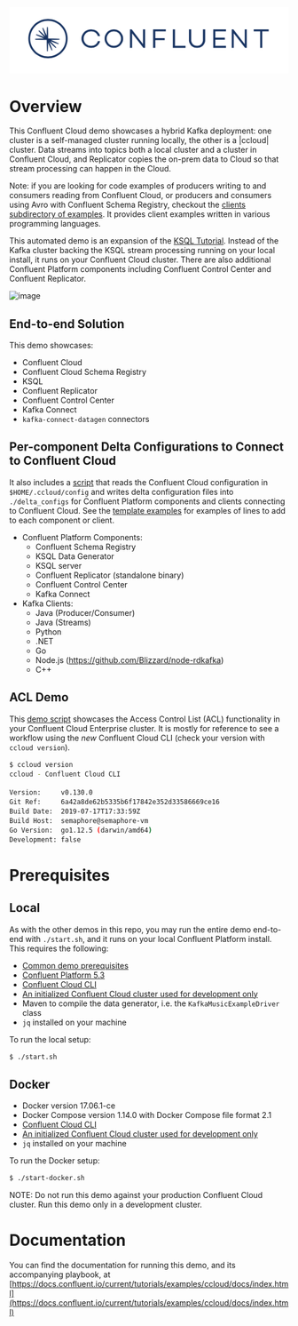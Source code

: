 ![image](../images/confluent-logo-300-2.png)

# Overview

This Confluent Cloud demo showcases a hybrid Kafka deployment: one cluster is a self-managed cluster running locally, the other is a |ccloud| cluster.
Data streams into topics both a local cluster and a cluster in Confluent Cloud, and Replicator copies the on-prem data to Cloud so that stream processing can happen in the Cloud.

Note: if you are looking for code examples of producers writing to and consumers reading from Confluent Cloud, or producers and consumers using Avro with Confluent Schema Registry, checkout the [clients subdirectory of examples](../clients). It provides client examples written in various programming languages.

This automated demo is an expansion of the [KSQL Tutorial](https://docs.confluent.io/current/ksql/docs/tutorials/basics-local.html#create-a-stream-and-table>). Instead of the Kafka cluster backing the KSQL stream processing running on your local install, it runs on your Confluent Cloud cluster. There are also additional Confluent Platform components including Confluent Control Center and Confluent Replicator.

![image](docs/images/schema-registry-local.jpg)

## End-to-end Solution

This demo showcases:

* Confluent Cloud
* Confluent Cloud Schema Registry
* KSQL
* Confluent Replicator
* Confluent Control Center
* Kafka Connect
* `kafka-connect-datagen` connectors


## Per-component Delta Configurations to Connect to Confluent Cloud

It also includes a [script](ccloud-generate-cp-configs.sh) that reads the Confluent Cloud configuration in ``$HOME/.ccloud/config`` and writes delta configuration files into ``./delta_configs`` for Confluent Platform components and clients connecting to Confluent Cloud.  See the [template examples](template_delta_configs) for examples of lines to add to each component or client.

* Confluent Platform Components:
  * Confluent Schema Registry
  * KSQL Data Generator
  * KSQL server
  * Confluent Replicator (standalone binary)
  * Confluent Control Center
  * Kafka Connect
* Kafka Clients:
  * Java (Producer/Consumer)
  * Java (Streams)
  * Python
  * .NET
  * Go
  * Node.js (https://github.com/Blizzard/node-rdkafka)
  * C++

## ACL Demo

This [demo script](../security/acl.sh) showcases the Access Control List (ACL) functionality in your Confluent Cloud Enterprise cluster. It is mostly for reference to see a workflow using the *new* Confluent Cloud CLI (check your version with `ccloud version`).

```bash
$ ccloud version
ccloud - Confluent Cloud CLI

Version:     v0.130.0
Git Ref:     6a42a8de62b5335b6f17842e352d33586669ce16
Build Date:  2019-07-17T17:33:59Z
Build Host:  semaphore@semaphore-vm
Go Version:  go1.12.5 (darwin/amd64)
Development: false
```

# Prerequisites

## Local

As with the other demos in this repo, you may run the entire demo end-to-end with `./start.sh`, and it runs on your local Confluent Platform install.  This requires the following:

* [Common demo prerequisites](https://github.com/confluentinc/examples#prerequisites)
* [Confluent Platform 5.3](https://www.confluent.io/download/)
* [Confluent Cloud CLI](https://docs.confluent.io/current/cloud-quickstart.html#step-2-install-ccloud-cli)
* [An initialized Confluent Cloud cluster used for development only](https://confluent.cloud)
* Maven to compile the data generator, i.e. the `KafkaMusicExampleDriver` class
* `jq` installed on your machine

To run the local setup:

```bash
$ ./start.sh
```

## Docker

* Docker version 17.06.1-ce
* Docker Compose version 1.14.0 with Docker Compose file format 2.1
* [Confluent Cloud CLI](https://docs.confluent.io/current/cloud-quickstart.html#step-2-install-ccloud-cli)
* [An initialized Confluent Cloud cluster used for development only](https://confluent.cloud)
* `jq` installed on your machine

To run the Docker setup:

```bash
$ ./start-docker.sh
```

NOTE: Do not run this demo against your production Confluent Cloud cluster. Run this demo only in a development cluster.

# Documentation

You can find the documentation for running this demo, and its accompanying playbook, at [https://docs.confluent.io/current/tutorials/examples/ccloud/docs/index.html](https://docs.confluent.io/current/tutorials/examples/ccloud/docs/index.html)
